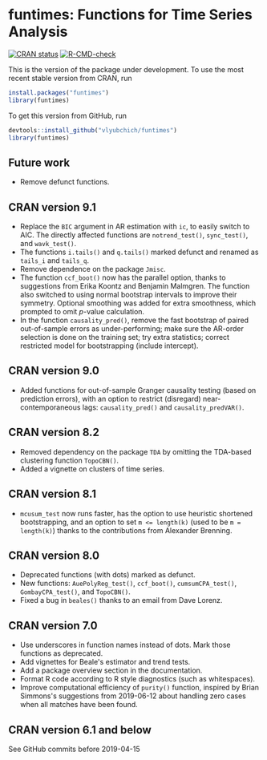 # funtimes: Functions for Time Series Analysis

[![CRAN status](https://www.r-pkg.org/badges/version/funtimes)](https://CRAN.R-project.org/package=funtimes)
[![R-CMD-check](https://github.com/vlyubchich/funtimes/actions/workflows/check-standard.yaml/badge.svg)](https://github.com/vlyubchich/funtimes/actions/workflows/check-standard.yaml)

This is the version of the package under development. To use the most recent stable version from CRAN, run
```r
install.packages("funtimes")
library(funtimes)
```

To get this version from GitHub, run
```r
devtools::install_github("vlyubchich/funtimes")
library(funtimes)
```

## Future work

- Remove defunct functions.


## CRAN version 9.1

- Replace the `BIC` argument in AR estimation with `ic`, to easily switch to AIC. 
The directly affected functions are `notrend_test()`, `sync_test()`, and `wavk_test()`.
- The functions `i.tails()` and `q.tails()` marked defunct and renamed as `tails_i` and `tails_q`.
- Remove dependence on the package `Jmisc`.
- The function `ccf_boot()` now has the parallel option, thanks to suggestions from Erika Koontz and Benjamin Malmgren. 
The function also switched to using normal bootstrap intervals to improve their symmetry. 
Optional smoothing was added for extra smoothness, which prompted to omit $p$-value calculation.
- In the function `causality_pred()`, remove the fast bootstrap of paired out-of-sample errors as under-performing;
make sure the AR-order selection is done on the training set;
try extra statistics;
correct restricted model for bootstrapping (include intercept).

## CRAN version 9.0

- Added functions for out-of-sample Granger causality testing (based on prediction errors), with an option to restrict (disregard) near-contemporaneous lags: `causality_pred()` and `causality_predVAR()`.

## CRAN version 8.2

- Removed dependency on the package `TDA` by omitting the TDA-based clustering function `TopoCBN()`.
- Added a vignette on clusters of time series.

## CRAN version 8.1

- `mcusum_test` now runs faster, has the option to use heuristic shortened bootstrapping, and an option to set `m <= length(k)` (used to be `m = length(k)`) thanks to the contributions from Alexander Brenning.

## CRAN version 8.0

- Deprecated functions (with dots) marked as defunct. <!-- https://devguide.ropensci.org/evolution.html  -->
- New functions: `AuePolyReg_test()`, `ccf_boot()`, `cumsumCPA_test()`, `GombayCPA_test()`, and `TopoCBN()`.
- Fixed a bug in `beales()` thanks to an email from Dave Lorenz.

## CRAN version 7.0

-   Use underscores in function names instead of dots. Mark those functions as deprecated. <!-- https://mirai-solutions.ch/news/2017/12/05/roxygen2-deprecate/ https://devguide.ropensci.org/evolution.html -->
- Add vignettes for Beale's estimator and trend tests.
- Add a package overview section in the documentation.
- Format R code according to R style diagnostics (such as whitespaces).
- Improve computational efficiency of `purity()` function, inspired by Brian Simmons's suggestions from 2019-06-12 about handling zero cases when all matches have been found.

## CRAN version 6.1 and below

See GitHub commits before 2019-04-15
